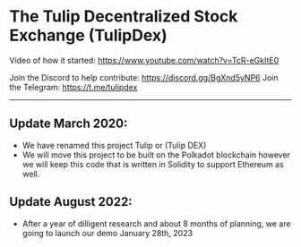 # The Tulip Decentralized Stock Exchange (TulipDex)

Video of how it started: https://www.youtube.com/watch?v=TcR-eGkItE0

Join the Discord to help contribute: https://discord.gg/BgXnd5yNP6
Join the Telegram: https://t.me/tulipdex

---
## Update March 2020:
 - We have renamed this project Tulip or (Tulip DEX)
 - We will move this project to be built on the Polkadot blockchain however we will keep this code that is written in Solidity to support Ethereum as well.
 
## Update August 2022:
 - After a year of dilligent research and about 8 months of planning, we are going to launch our demo January 28th, 2023
